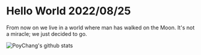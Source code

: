 # Hello World 2022/08/25

From now on we live in a world where man has walked on the Moon. It's not a miracle; we just decided to go.

![PoyChang's github stats](https://github-readme-stats.vercel.app/api?username=poychang&show_icons=true&theme=dracula)
